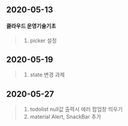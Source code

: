 ## 2020-05-13
#### 클라우드 운영기술기초
> 1. picker 설정 

## 2020-05-19
> 1. state 변경 과제

## 2020-05-27
> 1. todolist null값 출력시 에러 팝업창 띄우기
> 2. material Alert, SnackBar 추가 